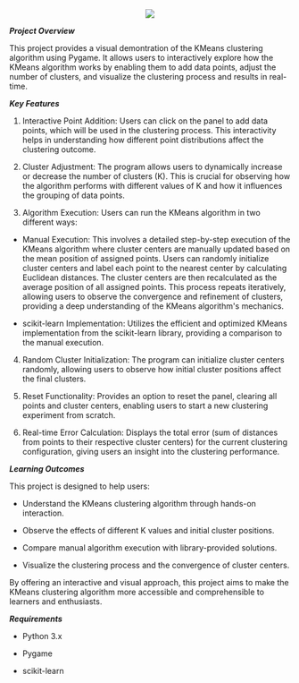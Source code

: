 <div align="center">
    <img src="https://readme-typing-svg.herokuapp.com/?font=Righteous&size=60&center=true&vCenter=true&width=800&height=90&duration=4000&lines=KMeans+Visualization" />
</div>

***Project Overview***

This project provides a visual demontration of the KMeans clustering algorithm using Pygame. It allows users to interactively explore how the KMeans algorithm works by enabling them to add data points, adjust the number of clusters, and visualize the clustering process and results in real-time.

***Key Features***

1. Interactive Point Addition: Users can click on the panel to add data points, which will be used in the clustering process. This interactivity helps in understanding how different point distributions affect the clustering outcome.

2. Cluster Adjustment: The program allows users to dynamically increase or decrease the number of clusters (K). This is crucial for observing how the algorithm performs with different values of K and how it influences the grouping of data points.

3. Algorithm Execution: Users can run the KMeans algorithm in two different ways:

- Manual Execution: This involves a detailed step-by-step execution of the KMeans algorithm where cluster centers are manually updated based on the mean position of assigned points. Users can randomly initialize cluster centers and label each point to the nearest center by calculating Euclidean distances. The cluster centers are then recalculated as the average position of all assigned points. This process repeats iteratively, allowing users to observe the convergence and refinement of clusters, providing a deep understanding of the KMeans algorithm's mechanics.

- scikit-learn Implementation: Utilizes the efficient and optimized KMeans implementation from the scikit-learn library, providing a comparison to the manual execution.

4. Random Cluster Initialization: The program can initialize cluster centers randomly, allowing users to observe how initial cluster positions affect the final clusters.

5. Reset Functionality: Provides an option to reset the panel, clearing all points and cluster centers, enabling users to start a new clustering experiment from scratch.

6. Real-time Error Calculation: Displays the total error (sum of distances from points to their respective cluster centers) for the current clustering configuration, giving users an insight into the clustering performance.

***Learning Outcomes***

This project is designed to help users:

- Understand the KMeans clustering algorithm through hands-on interaction.

- Observe the effects of different K values and initial cluster positions.

- Compare manual algorithm execution with library-provided solutions.

- Visualize the clustering process and the convergence of cluster centers.

By offering an interactive and visual approach, this project aims to make the KMeans clustering algorithm more accessible and comprehensible to learners and enthusiasts.

***Requirements***

- Python 3.x

- Pygame

- scikit-learn
